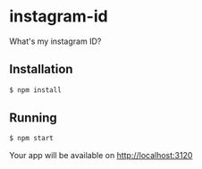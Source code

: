 # instagram-id
What's my instagram ID?

## Installation
```js
$ npm install
```

## Running
```js
$ npm start
```

Your app will be available on [http://localhost:3120](http://localhost:3120)

